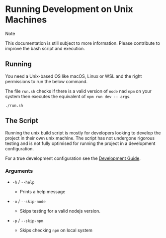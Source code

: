 # Running Development on Unix Machines

> [!NOTE]
> This documentation is still subject to more information. Please contribute to improve the
> bash script and execution.

## Running 

You need a Unix-based OS like macOS, Linux or WSL and the right permissions to run the below
command.

The file `run.sh` checks if there is a valid version of `node` nad `npm` on your system then
executes the equivalent of `npm run dev -- args`.

```shell
./run.sh
```

## The Script

Running the unix build script is mostly for developers
looking to develop the project in their own unix machine.
The script has not undergone rigorous testing and is
not fully optimised for running the project in a development
configuration.

For a true development configuration see the [Development
Guide](../configdocs/SETUP.md). 

### Arguments

- `-h` / `--help`
  - Prints a help message

- `-o` / `--skip-node`
  - Skips testing for a valid nodejs version.

- `-p` / `--skip-npm`
  - Skips checking `npm` on local system

